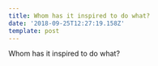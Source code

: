 ```yaml
---
title: Whom has it inspired to do what?
date: '2018-09-25T12:27:19.158Z'
template: post
---
```

Whom has it inspired to do what?

